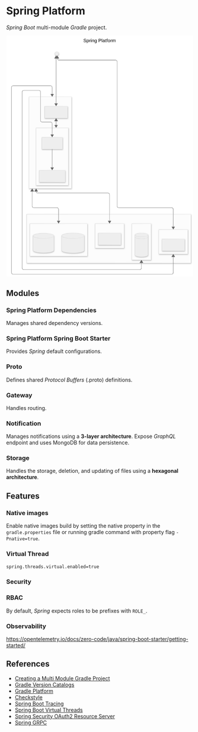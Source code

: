 # Spring Platform
_Spring Boot_ multi-module _Gradle_ project.

![Architecture](./docs/images/architecture.svg)


## Modules
### Spring Platform Dependencies
Manages shared dependency versions.

### Spring Platform Spring Boot Starter
Provides _Spring_ default configurations.

### Proto
Defines shared _Protocol Buffers_ (.proto) definitions.

### Gateway
Handles routing.

### Notification
Manages notifications using a **3-layer architecture**.
Expose _GraphQL_ endpoint and uses MongoDB for data persistence.

### Storage
Handles the storage, deletion, and updating of files using a **hexagonal architecture**.

## Features
### Native images
Enable native images build by setting the native property in the `gradle.properties` file 
or running gradle command with property flag `-Pnative=true`.

### Virtual Thread
```properties
spring.threads.virtual.enabled=true
```

### Security
### RBAC
By default, _Spring_ expects roles to be prefixes with `ROLE_`.

### Observability
https://opentelemetry.io/docs/zero-code/java/spring-boot-starter/getting-started/

## References
- [Creating a Multi Module Gradle Project](https://spring.io/guides/gs/multi-module)
- [Gradle Version Catalogs](https://docs.gradle.org/current/userguide/version_catalogs.html)
- [Gradle Platform](https://docs.gradle.org/current/userguide/platforms.html)
- [Checkstyle](https://checkstyle.org/)
- [Spring Boot Tracing](https://docs.spring.io/spring-boot/reference/actuator/tracing.html#actuator.micrometer-tracing.tracer-implementations.otel-otlp)
- [Spring Boot Virtual Threads](https://docs.spring.io/spring-boot/reference/features/spring-application.html#features.spring-application.virtual-threads)
- [Spring Security OAuth2 Resource Server](https://docs.spring.io/spring-security/reference/servlet/oauth2/resource-server/index.html)
- [Spring GRPC](https://docs.spring.io/spring-grpc/reference/index.html)
